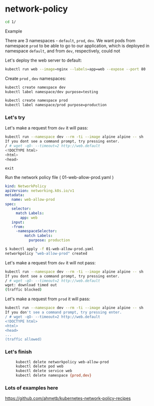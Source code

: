 # network-policy

```bash
cd 1/
```

Example

There are 3 namespaces - `default`, `prod`, `dev`. We want pods from namespace `prod` to be able to go to our application, which is deployed in namespace `default`, and from `dev`, respectively, could not

Let's deploy the web server to default:

```sh
kubectl run web --image=nginx --labels=app=web --expose --port 80
```

Create `prod` , `dev` namespaces:

```sh
kubectl create namespace dev
kubectl label namespace/dev purpose=testing
```

```sh
kubectl create namespace prod
kubectl label namespace/prod purpose=production
```

### Let's try

Let's make a request from `dev` it will pass:

```sh
kubectl run --namespace dev --rm -ti --image alpine alpine -- sh
If you dont see a command prompt, try pressing enter.
/ # wget -qO- --timeout=2 http://web.default
<!DOCTYPE html>
<html>
<head>
```

```
exit
```

Run the network policy file ( 01-web-allow-prod.yaml )

```yaml
kind: NetworkPolicy
apiVersion: networking.k8s.io/v1
metadata:
   name: web-allow-prod
spec:
   selector:
     match Labels:
       app: web
   input:
   -from:
     -namespaceSelector:
         match Labels:
           purpose: production
```

```sh
$ kubectl apply -f 01-web-allow-prod.yaml
networkpolicy "web-allow-prod" created
```


Let's make a request from `dev` it will not pass:

```sh
kubectl run --namespace dev --rm -ti --image alpine alpine -- sh
If you dont see a command prompt, try pressing enter.
/ # wget -qO- --timeout=2 http://web.default
wget: download timed out
(traffic blocked)

```

Let's make a request from `prod` it will pass:

```sh
kubectl run --namespace dev --rm -ti --image alpine alpine -- sh
If you don't see a command prompt, try pressing enter.
/ # wget -qO- --timeout=2 http://web.default
<!DOCTYPE html>
<html>
<head>
...
(traffic allowed)
```

### Let's finish

```bash
     kubectl delete networkpolicy web-allow-prod
     kubectl delete pod web
     kubectl delete service web
     kubectl delete namespace {prod,dev}
```

### Lots of examples here

https://github.com/ahmetb/kubernetes-network-policy-recipes